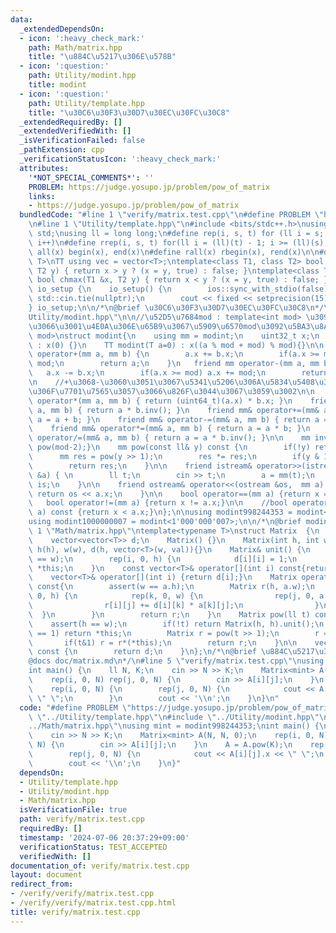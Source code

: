 ```yaml
---
data:
  _extendedDependsOn:
  - icon: ':heavy_check_mark:'
    path: Math/matrix.hpp
    title: "\u884C\u5217\u306E\u578B"
  - icon: ':question:'
    path: Utility/modint.hpp
    title: modint
  - icon: ':question:'
    path: Utility/template.hpp
    title: "\u30C6\u30F3\u30D7\u30EC\u30FC\u30C8"
  _extendedRequiredBy: []
  _extendedVerifiedWith: []
  _isVerificationFailed: false
  _pathExtension: cpp
  _verificationStatusIcon: ':heavy_check_mark:'
  attributes:
    '*NOT_SPECIAL_COMMENTS*': ''
    PROBLEM: https://judge.yosupo.jp/problem/pow_of_matrix
    links:
    - https://judge.yosupo.jp/problem/pow_of_matrix
  bundledCode: "#line 1 \"verify/matrix.test.cpp\"\n#define PROBLEM \"https://judge.yosupo.jp/problem/pow_of_matrix\"\
    \n#line 1 \"Utility/template.hpp\"\n#include <bits/stdc++.h>\nusing namespace\
    \ std;\nusing ll = long long;\n#define rep(i, s, t) for (ll i = s; i < (ll)(t);\
    \ i++)\n#define rrep(i, s, t) for(ll i = (ll)(t) - 1; i >= (ll)(s); i--)\n#define\
    \ all(x) begin(x), end(x)\n#define rall(x) rbegin(x), rend(x)\n\n#define TT template<typename\
    \ T>\nTT using vec = vector<T>;\ntemplate<class T1, class T2> bool chmin(T1 &x,\
    \ T2 y) { return x > y ? (x = y, true) : false; }\ntemplate<class T1, class T2>\
    \ bool chmax(T1 &x, T2 y) { return x < y ? (x = y, true) : false; }\n\nstruct\
    \ io_setup {\n    io_setup() {\n        ios::sync_with_stdio(false);\n       \
    \ std::cin.tie(nullptr);\n        cout << fixed << setprecision(15);\n    }\n\
    } io_setup;\n\n/*\n@brief \u30C6\u30F3\u30D7\u30EC\u30FC\u30C8\n*/\n#line 1 \"\
    Utility/modint.hpp\"\n\n//\u52D5\u7684mod : template<int mod> \u3092\u6D88\u3057\
    \u3066\u3001\u4E0A\u306E\u65B9\u3067\u5909\u6570mod\u3092\u5BA3\u8A00\ntemplate<uint32_t\
    \ mod>\nstruct modint{\n    using mm = modint;\n    uint32_t x;\n    modint()\
    \ : x(0) {}\n    TT modint(T a=0) : x((a % mod + mod) % mod){}\n\n    friend mm\
    \ operator+(mm a, mm b) {\n        a.x += b.x;\n        if(a.x >= mod) a.x -=\
    \ mod;\n        return a;\n    }\n   friend mm operator-(mm a, mm b) {\n     \
    \   a.x -= b.x;\n        if(a.x >= mod) a.x += mod;\n        return a;\n    }\n\
    \n    //+\u3068-\u3060\u3051\u3067\u5341\u5206\u306A\u5834\u5408\u3001\u4EE5\u4E0B\
    \u306F\u7701\u7565\u3057\u3066\u826F\u3044\u3067\u3059\u3002\n\n    friend mm\
    \ operator*(mm a, mm b) { return (uint64_t)(a.x) * b.x; }\n    friend mm operator/(mm\
    \ a, mm b) { return a * b.inv(); }\n    friend mm& operator+=(mm& a, mm b) { return\
    \ a = a + b; }\n    friend mm& operator-=(mm& a, mm b) { return a = a - b; }\n\
    \    friend mm& operator*=(mm& a, mm b) { return a = a * b; }\n    friend mm&\
    \ operator/=(mm& a, mm b) { return a = a * b.inv(); }\n\n    mm inv() const {return\
    \ pow(mod-2);}\n    mm pow(const ll& y) const {\n        if(!y) return 1;\n  \
    \      mm res = pow(y >> 1);\n        res *= res;\n        if(y & 1) res *= *this;\n\
    \        return res;\n    }\n\n    friend istream& operator>>(istream &is, mm\
    \ &a) { \n        ll t;\n        cin >> t;\n        a = mm(t);\n        return\
    \ is;\n    }\n\n    friend ostream& operator<<(ostream &os,  mm a) {\n       \
    \ return os << a.x;\n    }\n\n    bool operator==(mm a) {return x == a.x;}\n \
    \   bool operator!=(mm a) {return x != a.x;}\n\n    //bool operator<(const mm&\
    \ a) const {return x < a.x;}\n};\n\nusing modint998244353 = modint<998244353>;\n\
    using modint1000000007 = modint<1'000'000'007>;\n\n/*\n@brief modint\n*/\n#line\
    \ 1 \"Math/matrix.hpp\"\ntemplate<typename T>\nstruct Matrix  {\n    int h, w;\n\
    \    vector<vector<T>> d;\n    Matrix() {}\n    Matrix(int h, int w, T val = 0):\
    \ h(h), w(w), d(h, vector<T>(w, val)){}\n    Matrix& unit() {\n        assert(h\
    \ == w);\n        rep(i, 0, h) {\n            d[i][i] = 1;\n        }\n     return\
    \ *this;\n    }\n    const vector<T>& operator[](int i) const{return d[i];}\n\
    \    vector<T>& operator[](int i) {return d[i];}\n    Matrix operator*(const Matrix&a)\
    \ const{\n        assert(w == a.h);\n        Matrix r(h, a.w);\n        rep(i,\
    \ 0, h) {\n            rep(k, 0, w) {\n                rep(j, 0, a.w) {\n    \
    \                r[i][j] += d[i][k] * a[k][j];\n                }\n          \
    \  }\n        }\n        return r;\n    }\n    Matrix pow(ll t) const {\n    \
    \    assert(h == w);\n        if(!t) return Matrix(h, h).unit();\n        if(t\
    \ == 1) return *this;\n        Matrix r = pow(t >> 1);\n        r = r * r;\n \
    \       if(t&1) r = r*(*this);\n        return r;\n    }\n\n    vec<vec<T>> dump()\
    \ const {\n        return d;\n    }\n};\n/*\n@brief \u884C\u5217\u306E\u578B\n\
    @docs doc/matrix.md\n*/\n#line 5 \"verify/matrix.test.cpp\"\nusing mint = modint998244353;\n\
    int main() {\n    ll N, K;\n    cin >> N >> K;\n    Matrix<mint> A(N, N, 0);\n\
    \    rep(i, 0, N) rep(j, 0, N) {\n        cin >> A[i][j];\n    }\n    A = A.pow(K);\n\
    \    rep(i, 0, N) {\n        rep(j, 0, N) {\n            cout << A[i][j].x <<\
    \ \" \";\n        }\n        cout << '\\n';\n    }\n}\n"
  code: "#define PROBLEM \"https://judge.yosupo.jp/problem/pow_of_matrix\"\n#include\
    \ \"../Utility/template.hpp\"\n#include \"../Utility/modint.hpp\"\n#include \"\
    ../Math/matrix.hpp\"\nusing mint = modint998244353;\nint main() {\n    ll N, K;\n\
    \    cin >> N >> K;\n    Matrix<mint> A(N, N, 0);\n    rep(i, 0, N) rep(j, 0,\
    \ N) {\n        cin >> A[i][j];\n    }\n    A = A.pow(K);\n    rep(i, 0, N) {\n\
    \        rep(j, 0, N) {\n            cout << A[i][j].x << \" \";\n        }\n\
    \        cout << '\\n';\n    }\n}"
  dependsOn:
  - Utility/template.hpp
  - Utility/modint.hpp
  - Math/matrix.hpp
  isVerificationFile: true
  path: verify/matrix.test.cpp
  requiredBy: []
  timestamp: '2024-07-06 20:37:29+09:00'
  verificationStatus: TEST_ACCEPTED
  verifiedWith: []
documentation_of: verify/matrix.test.cpp
layout: document
redirect_from:
- /verify/verify/matrix.test.cpp
- /verify/verify/matrix.test.cpp.html
title: verify/matrix.test.cpp
---
```

